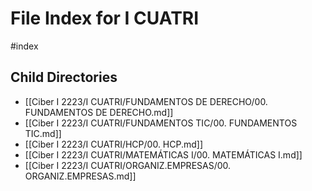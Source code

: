 # File Index for I CUATRI
#index

## Child Directories

- [[Ciber I 2223/I CUATRI/FUNDAMENTOS DE DERECHO/00. FUNDAMENTOS DE DERECHO.md]]
- [[Ciber I 2223/I CUATRI/FUNDAMENTOS TIC/00. FUNDAMENTOS TIC.md]]
- [[Ciber I 2223/I CUATRI/HCP/00. HCP.md]]
- [[Ciber I 2223/I CUATRI/MATEMÁTICAS I/00. MATEMÁTICAS I.md]]
- [[Ciber I 2223/I CUATRI/ORGANIZ.EMPRESAS/00. ORGANIZ.EMPRESAS.md]]

